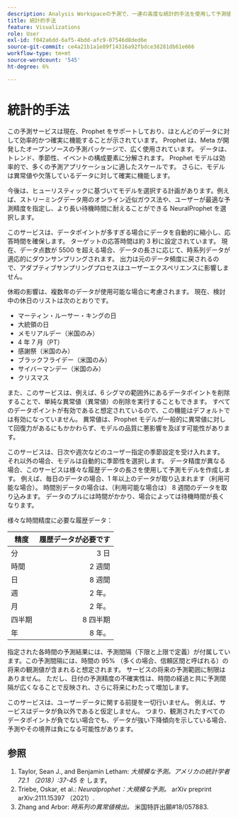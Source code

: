 ```yaml
---
description: Analysis Workspaceの予測で、一連の高度な統計的手法を使用して予測値を決定する方法について説明します。
title: 統計的手法
feature: Visualizations
role: User
exl-id: f042a6dd-6af5-4bdd-afc9-07546d8ded6e
source-git-commit: ce4a21b1a1e89f14316a92fbdce38281db61e666
workflow-type: tm+mt
source-wordcount: '545'
ht-degree: 6%

---
```


# 統計的手法

この予測サービスは現在、Prophet をサポートしており、ほとんどのデータに対して効率的かつ確実に機能することが示されています。 Prophet は、Meta が開発したオープンソースの予測パッケージで、広く使用されています。 データは、トレンド、季節性、イベントの構成要素に分解されます。 Prophet モデルは効率的で、多くの予測アプリケーションに適したスケールです。 さらに、モデルは異常値や欠落しているデータに対して確実に機能します。

今後は、ヒューリスティックに基づいてモデルを選択する計画があります。例えば、ストリーミングデータ用のオンライン近似ガウス法や、ユーザーが最適な予測精度を指定し、より長い待機時間に耐えることができる NeuralProphet を選択します。

このサービスは、データポイントが多すぎる場合にデータを自動的に縮小し、応答時間を確保します。 ターゲットの応答時間は約 3 秒に設定されています。 現在、データ点数が 5500 を超える場合、データの長さに応じて、時系列データが適応的にダウンサンプリングされます。 出力は元のデータ頻度に戻されるので、アダプティブサンプリングプロセスはユーザーエクスペリエンスに影響しません。

休暇の影響は、複数年のデータが使用可能な場合に考慮されます。 現在、検討中の休日のリストは次のとおりです。

* マーティン・ルーサー・キングの日
* 大統領の日
* メモリアルデー（米国のみ）
* 4 年 7 月（PT）
* 感謝祭（米国のみ）
* ブラックフライデー（米国のみ）
* サイバーマンデー（米国のみ）
* クリスマス

また、このサービスは、例えば、6 シグマの範囲外にあるデータポイントを削除することで、単純な異常値（異常値）の削除を実行することもできます。 すべてのデータポイントが有効であると想定されているので、この機能はデフォルトでは有効になっていません。 異常値は、Prophet モデルが一般的に異常値に対して回復力があるにもかかわらず、モデルの品質に悪影響を及ぼす可能性があります。

このサービスは、日次や週次などのユーザー指定の季節設定を受け入れます。 それ以外の場合、モデルは自動的に季節性を選択します。 データ精度が異なる場合、このサービスは様々な履歴データの長さを使用して予測モデルを作成します。 例えば、毎日のデータの場合、1 年以上のデータが取り込まれます（利用可能な場合）。 時間別データの場合は、（利用可能な場合は） 8 週間のデータを取り込みます。 データのプルには時間がかかり、場合によっては待機時間が長くなります。

様々な時間精度に必要な履歴データ：

| 精度 | 履歴データが必要です |
|---|--:|
| 分 | 3 日 |
| 時間 | 2 週間 |
| 日 | 8 週間 |
| 週 | 2 年。 |
| 月 | 2 年。 |
| 四半期 | 8 四半期 |
| 年 | 8 年。 |


指定された各時間の予測結果には、予測間隔（下限と上限で定義）が付属しています。この予測間隔には、時間の 95% （多くの場合、信頼区間と呼ばれる）の将来の観測値が含まれると想定されます。 サービスの将来の予測範囲に制限はありません。 ただし、日付の予測精度の不確実性は、時間の経過と共に予測間隔が広くなることで反映され、さらに将来にわたって増加します。

このサービスは、ユーザーデータに関する前提を一切行いません。 例えば、サービスはデータが負以外であると仮定しません。 つまり、観測されたすべてのデータポイントが負でない場合でも、データが強い下降傾向を示している場合、予測やその境界は負になる可能性があります。


## 参照

1. Taylor, Sean J., and Benjamin Letham: *大規模な予測。アメリカの統計学者 72.1 （2018）:37-45 を* します。
1. Triebe, Oskar, et al.: *Neuralprophet：大規模な予測。* arXiv preprint arXiv:2111.15397 （2021）.
1. Zhang and Arbor: *時系列の異常値検出。* 米国特許出願#18/057883.
